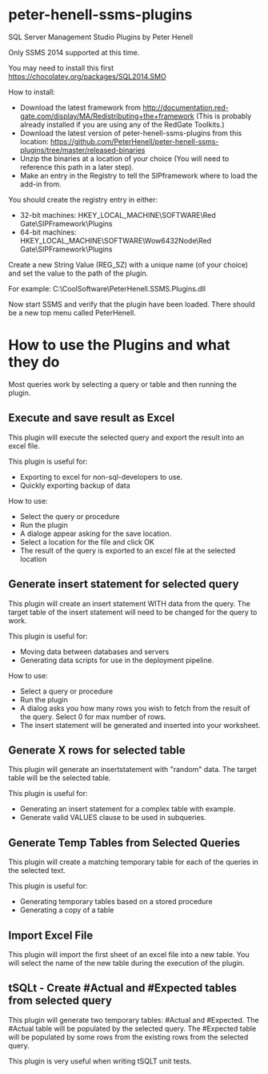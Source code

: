 # peter-henell-ssms-plugins
SQL Server Management Studio Plugins by Peter Henell

Only SSMS 2014 supported at this time.

You may need to install this first
 https://chocolatey.org/packages/SQL2014.SMO

How to install:
* Download the latest framework from http://documentation.red-gate.com/display/MA/Redistributing+the+framework
(This is probably already installed if you are using any of the RedGate Toolkits.)
* Download the latest version of peter-henell-ssms-plugins from this location: https://github.com/PeterHenell/peter-henell-ssms-plugins/tree/master/released-binaries
* Unzip the binaries at a location of your choice (You will need to reference this path in a later step).
* Make an entry in the Registry to tell the SIPframework where to load the add-in from. 

You should create the registry entry in either:
* 32-bit machines: HKEY_LOCAL_MACHINE\SOFTWARE\Red Gate\SIPFramework\Plugins
* 64-bit machines: HKEY_LOCAL_MACHINE\SOFTWARE\Wow6432Node\Red Gate\SIPFramework\Plugins

Create a new String Value (REG_SZ) with a unique name (of your choice) and set the value to the path of the plugin.

For example: C:\CoolSoftware\PeterHenell.SSMS.Plugins.dll

Now start SSMS and verify that the plugin have been loaded. There should be a new top menu called PeterHenell.

# How to use the Plugins and what they do
Most queries work by selecting a query or table and then running the plugin.

## Execute and save result as Excel
This plugin will execute the selected query and export the result into an excel file.

This plugin is useful for:
* Exporting to excel for non-sql-developers to use.
* Quickly exporting backup of data

How to use:
* Select the query or procedure
* Run the plugin
* A dialoge appear asking for the save location.
* Select a location for the file and click OK
* The result of the query is exported to an excel file at the selected location
 
## Generate insert statement for selected query
This plugin will create an insert statement WITH data from the query.
The target table of the insert statement will need to be changed for the query to work.

This plugin is useful for:
* Moving data between databases and servers
* Generating data scripts for use in the deployment pipeline.

How to use:
* Select a query or procedure
* Run the plugin
* A dialog asks you how many rows you wish to fetch from the result of the query. Select 0 for max number of rows.
* The insert statement will be generated and inserted into your worksheet.

## Generate X rows for selected table
This plugin will generate an insertstatement with "random" data. The target table will be the selected table.

This plugin is useful for:
* Generating an insert statement for a complex table with example.
* Generate valid VALUES clause to be used in subqueries.
 
## Generate Temp Tables from Selected Queries
This plugin will create a matching temporary table for each of the queries in the selected text.

This plugin is useful for:
* Generating temporary tables based on a stored procedure
* Generating a copy of a table

## Import Excel File
This plugin will import the first sheet of an excel file into a new table. You will select the name of the new table during the execution of the plugin.

## tSQLt - Create #Actual and #Expected tables from selected query
This plugin will generate two temporary tables: #Actual and #Expected.
The #Actual table will be populated by the selected query.
The #Expected table will be populated by some rows from the existing rows from the selected query.

This plugin is very useful when writing tSQLT unit tests.
